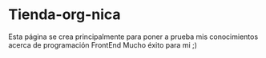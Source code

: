# Tienda-org-nica
Esta página se crea principalmente para poner a prueba mis conocimientos acerca de programación FrontEnd
Mucho éxito para mi ;)
